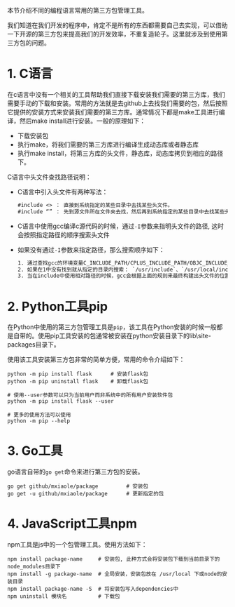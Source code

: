 本节介绍不同的编程语言常用的第三方包管理工具。

我们知道在我们开发的程序中，肯定不是所有的东西都需要自己去实现，可以借助一下开源的第三方包来提高我们的开发效率，不重复造轮子。这里就涉及到使用第三方包的问题。

# 1. C语言

在c语言中没有一个相关的工具帮助我们直接下载安装我们需要的第三方库，我们需要手动的下载和安装。常用的方法就是去github上去找我们需要的包，然后按照它提供的安装方式来安装我们需要的第三方库。通常情况下都是make工具进行编译，然后make install进行安装。一般的原理如下：

* 下载安装包
* 执行make，将我们需要的第三方库进行编译生成动态库或者静态库
* 执行make install，将第三方库的头文件，静态库，动态库拷贝到相应的路径下。

C语言中头文件查找路径说明：
* C语言中引入头文件有两种写法：
    ```txt
    #include <> ： 直接到系统指定的某些目录中去找某些头文件。
    #include “” ： 先到源文件所在文件夹去找，然后再到系统指定的某些目录中去找某些头文件。
    ```
* C语言中使用gcc编译c源代码的时候，通过`-I`参数来指明头文件的路径, 这时会按照指定路径的顺序搜索头文件

* 如果没有通过`-I`参数来指定路径，那么搜索顺序如下：
    ```txt
    1. 通过查找gcc的环境变量C_INCLUDE_PATH/CPLUS_INCLUDE_PATH/OBJC_INCLUDE_PATH来搜索头文件位置
    2. 如果在1中没有找到就从指定的目录内搜索： `/usr/include`、`/usr/local/include`、`/usr/lib/gcc-lib`
    3. 当在include中使用相对路径的时候，gcc会根据上面的规则来最终构建出头文件的位置。如#include <sys/types.h>就是包含文件/usr/include/sys/types.h
    ```
  
# 2. Python工具pip

在Python中使用的第三方包管理工具是`pip`，该工具在Python安装的时候一般都是自带的。使用pip工具安装的包通常被安装在python安装目录下的lib\site-packages目录下。

使用该工具安装第三方包非常的简单方便，常用的命令介绍如下：

```shell
python -m pip install flask      # 安装flask包
python -m pip uninstall flask    # 卸载flask包

# 使用--user参数可以只为当前用户而非系统中的所有用户安装软件包
python -m pip install flask --user

# 更多的使用方法可以使用
python -m pip --help
```

# 3. Go工具

go语言自带的`go get`命令来进行第三方包的安装。

```shell
go get github/mxiaole/package         # 安装包
go get -u github/mxiaole/package      # 更新指定的包
```

# 4. JavaScript工具npm

npm工具是js中的一个包管理工具。使用方法如下：

```shell
npm install package-name     # 安装包, 此种方式会将安装包下载到当前目录下的node_modules目录下
npm install -g package-name  # 全局安装，安装包放在 /usr/local 下或node的安装目录
npm install package-name -S  # 将安装包写入dependencies中
npm uninstall 模块名          # 下载包
```